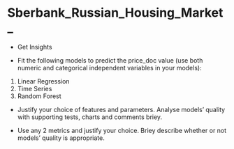 # Sberbank_Russian_Housing_Market_

* Get Insights

* Fit the following models to predict the price_doc value (use both numeric and categorical independent variables in your models):
1. Linear Regression
2. Time Series
3. Random Forest

* Justify your choice of features and parameters. Analyse models’ quality with supporting tests, charts and comments briey.

* Use any 2 metrics and justify your choice. Briey describe whether or not models’ quality is appropriate.
